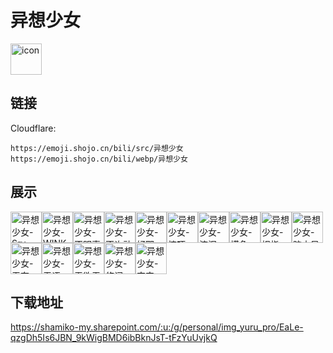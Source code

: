 # 异想少女
<img src="https://emoji.shojo.cn/bili/src/异想少女/icon.png" width="50" height="50" alt="icon">

## 链接
Cloudflare:
```
https://emoji.shojo.cn/bili/src/异想少女
https://emoji.shojo.cn/bili/webp/异想少女
```
## 展示
<img src="https://emoji.shojo.cn/bili/src/异想少女/异想少女-Sry.png" width="50" height="50" alt="异想少女-Sry"><img src="https://emoji.shojo.cn/bili/src/异想少女/异想少女-WINK.png" width="50" height="50" alt="异想少女-WINK"><img src="https://emoji.shojo.cn/bili/src/异想少女/异想少女-不明真相.png" width="50" height="50" alt="异想少女-不明真相"><img src="https://emoji.shojo.cn/bili/src/异想少女/异想少女-不许动.png" width="50" height="50" alt="异想少女-不许动"><img src="https://emoji.shojo.cn/bili/src/异想少女/异想少女-好耶.png" width="50" height="50" alt="异想少女-好耶"><img src="https://emoji.shojo.cn/bili/src/异想少女/异想少女-惊吓.png" width="50" height="50" alt="异想少女-惊吓"><img src="https://emoji.shojo.cn/bili/src/异想少女/异想少女-流泪.png" width="50" height="50" alt="异想少女-流泪"><img src="https://emoji.shojo.cn/bili/src/异想少女/异想少女-摸鱼.png" width="50" height="50" alt="异想少女-摸鱼"><img src="https://emoji.shojo.cn/bili/src/异想少女/异想少女-拇指.png" width="50" height="50" alt="异想少女-拇指"><img src="https://emoji.shojo.cn/bili/src/异想少女/异想少女-脑内风暴.png" width="50" height="50" alt="异想少女-脑内风暴"><img src="https://emoji.shojo.cn/bili/src/异想少女/异想少女-无奈.png" width="50" height="50" alt="异想少女-无奈"><img src="https://emoji.shojo.cn/bili/src/异想少女/异想少女-无语.png" width="50" height="50" alt="异想少女-无语"><img src="https://emoji.shojo.cn/bili/src/异想少女/异想少女-无欲无求.png" width="50" height="50" alt="异想少女-无欲无求"><img src="https://emoji.shojo.cn/bili/src/异想少女/异想少女-悠闲.png" width="50" height="50" alt="异想少女-悠闲"><img src="https://emoji.shojo.cn/bili/src/异想少女/异想少女-宇宙.png" width="50" height="50" alt="异想少女-宇宙">

## 下载地址

https://shamiko-my.sharepoint.com/:u:/g/personal/img_yuru_pro/EaLe-qzgDh5Is6JBN_9kWigBMD6ibBknJsT-tFzYuUvjkQ
